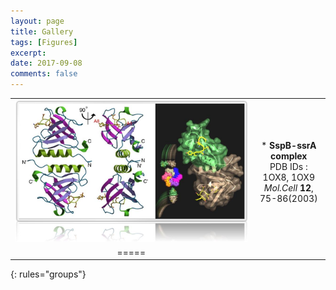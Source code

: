 ```yaml
---
layout: page
title: Gallery
tags: [Figures]
excerpt: 
date: 2017-09-08
comments: false
---    
```


|  |  |
|:--------:|:-------:|
| [![ex_screenshot](/assets/gallery/sspb.jpg)](/assets/gallery/g-sspb-hks.pdf) | * __SspB-ssrA complex__ </br> PDB IDs : 1OX8, 1OX9 </br> *Mol.Cell* __12__, 75-86(2003) |
|=====
{: rules="groups"}
